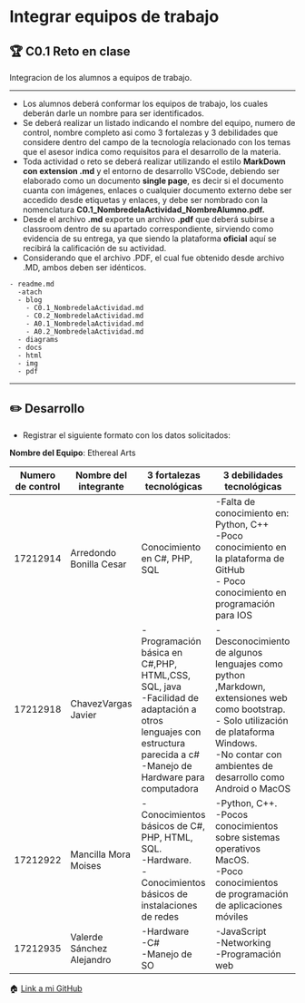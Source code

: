 # Integrar equipos de trabajo

## :trophy: C0.1 Reto en clase

Integracion de los alumnos a equipos de trabajo.
___

- Los alumnos deberá conformar los equipos de trabajo, los cuales deberán darle un nombre para ser identificados.
- Se deberá realizar un listado indicando el nombre del equipo, numero de control, nombre completo asi como 3 fortalezas y 3 debilidades que considere dentro del campo de la tecnología relacionado con los temas que el asesor indica como requisitos para el desarrollo de la materia.
- Toda actividad o reto se deberá realizar utilizando el estilo **MarkDown con extension .md** y el entorno de desarrollo VSCode, debiendo ser elaborado como un documento **single page**, es decir si el documento cuanta con imágenes, enlaces o cualquier documento externo debe ser accedido desde etiquetas y enlaces, y debe ser nombrado con la nomenclatura **C0.1_NombredelaActividad_NombreAlumno.pdf.**
- Desde el archivo **.md** exporte un archivo **.pdf** que deberá subirse a classroom dentro de su apartado correspondiente, sirviendo como evidencia de su entrega, ya que siendo la plataforma **oficial** aquí se recibirá la calificación de su actividad.
- Considerando que el archivo .PDF, el cual fue obtenido desde archivo .MD, ambos deben ser idénticos.
  
```
- readme.md
  -atach
  - blog
    - C0.1_NombredelaActividad.md
    - C0.2_NombredelaActividad.md
    - A0.1_NombredelaActividad.md
    - A0.2_NombredelaActividad.md
  - diagrams
  - docs
  - html
  - img
  - pdf    
```
___

## :pencil2:  Desarrollo

- Registrar el siguiente formato con los datos solicitados:

**Nombre del Equipo**: Ethereal Arts

Numero de control | Nombre del integrante | 3 fortalezas tecnológicas | 3 debilidades tecnológicas
---------|----------|---------|---------|
17212914| Arredondo Bonilla Cesar|Conocimiento en C#, PHP, SQL|-Falta de conocimiento en: Python, C++ <br> -Poco conocimiento en la plataforma de GitHub <br> - Poco conocimiento en programación para IOS|
17212918|ChavezVargas Javier|-Programación básica  en C#,PHP, HTML,CSS, SQL, java <br>-Facilidad de adaptación a otros lenguajes con estructura parecida a c#<br> -Manejo de Hardware para computadora  |-Desconocimiento de algunos lenguajes como python ,Markdown, extensiones web como bootstrap. <br> - Solo utilización de plataforma Windows. <br> -No contar con ambientes de desarrollo como Android o MacOS|
17212922|Mancilla Mora Moises| -Conocimientos básicos de C#, PHP, HTML, SQL. <br>-Hardware. <br> -Conocimientos básicos de instalaciones de redes|-Python, C++.<br>-Pocos conocimientos sobre sistemas operativos MacOS.<br>-Poco conocimientos de programación de aplicaciones móviles|
17212935|Valerde Sánchez Alejandro| -Hardware <br>-C#  <br>-Manejo de SO| -JavaScript <br>-Networking <br>-Programación web |


:house: [Link a mi GitHub ]( https://github.com/JavierChavez/AnalisisSoftwareJavierCV )
